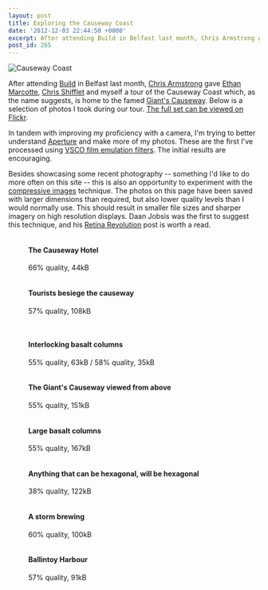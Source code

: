 ```yaml
---
layout: post
title: Exploring the Causeway Coast
date: '2012-12-03 22:44:50 +0000'
excerpt: After attending Build in Belfast last month, Chris Armstrong gave Ethan Marcotte, Chris Shifflet and myself a tour of the Causeway Coast which, as the name suggests, is home to the famed Giant's Causeway.
post_id: 265
---
```

![Causeway Coast](/assets/2012/12/causeway_coast.jpg)

After attending [Build][1] in Belfast last month, [Chris Armstrong][2] gave [Ethan Marcotte][3], [Chris Shifflet][4] and myself a tour of the Causeway Coast which, as the name suggests, is home to the famed [Giant's Causeway][5]. Below is a selection of photos I took during our tour. [The full set can be viewed on Flickr][6].

In tandem with improving my proficiency with a camera, I'm trying to better understand [Aperture][7] and make more of my photos. These are the first I've processed using [VSCO film emulation filters][8]. The initial results are encouraging.

Besides showcasing some recent photography -- something I'd like to do more often on this site -- this is also an opportunity to experiment with the [compressive images][9] technique. The photos on this page have been saved with larger dimensions than required, but also lower quality levels than I would normally use. This should result in smaller file sizes and sharper imagery on high resolution displays. Daan Jobsis was the first to suggest this technique, and his [Retina Revolution][10] post is worth a read.

[1]: http://2012.buildconf.com/
[2]: http://chris-armstrong.com/
[3]: http://ethanmarcotte.com/
[4]: http://shiflett.org/
[5]: https://en.wikipedia.org/wiki/Giants_Causeway
[6]: http://www.flickr.com/photos/paulrobertlloyd/sets/72157632145059113/
[7]: http://www.apple.com/aperture/
[8]: http://visualsupply.co/film/01/aperture3
[9]: http://www.filamentgroup.com/lab/rwd_img_compression/
[10]: http://blog.netvlies.nl/design-interactie/retina-revolution/

<figure>
    <img src="/assets/2012/12/causeway_coast1.jpg" alt=""/>
    <figcaption>
        <h4>The Causeway Hotel</h4>
        <p>66% quality, 44<abbr>kB</abbr></p>
    </figcaption>
</figure>

<figure>
    <img src="/assets/2012/12/causeway_coast2.jpg" alt=""/>
    <figcaption>
        <h4>Tourists besiege the causeway</h4>
        <p>57% quality, 108<abbr>kB</abbr></p>
    </figcaption>
</figure>

<figure class="tandem">
    <img src="/assets/2012/12/causeway_coast3.jpg" alt=""/>
    <img src="/assets/2012/12/causeway_coast4.jpg" alt=""/><br/>
    <figcaption>
        <h4>Interlocking basalt columns</h4>
        <p>55% quality, 63<abbr>kB</abbr> / 58% quality, 35<abbr>kB</abbr></p>
    </figcaption>
</figure>

<figure>
    <img src="/assets/2012/12/causeway_coast5.jpg" alt=""/>
    <figcaption>
        <h4>The Giant's Causeway viewed from above</h4>
        <p>55% quality, 151<abbr>kB</abbr></p>
    </figcaption>
</figure>

<figure>
    <img src="/assets/2012/12/causeway_coast6.jpg" alt=""/>
    <figcaption>
        <h4>Large basalt columns</h4>
        <p>55% quality, 167<abbr>kB</abbr></p>
    </figcaption>
</figure>

<figure>
    <img src="/assets/2012/12/causeway_coast7.jpg" alt=""/>
    <figcaption>
        <h4>Anything that can be hexagonal, will be hexagonal</h4>
        <p>38% quality, 122<abbr>kB</abbr></p>
    </figcaption>
</figure>

<figure>
    <img src="/assets/2012/12/causeway_coast8.jpg" alt=""/>
    <figcaption>
        <h4>A storm brewing</h4>
        <p>60% quality, 100<abbr>kB</abbr></p>
    </figcaption>
</figure>

<figure>
    <img src="/assets/2012/12/causeway_coast9.jpg" alt=""/>
    <figcaption>
        <h4>Ballintoy Harbour</h4>
        <p>57% quality, 91<abbr>kB</abbr></p>
    </figcaption>
</figure>
